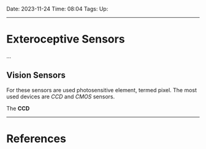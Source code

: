 Date: 2023-11-24
Time: 08:04
Tags:
Up: 

---
# Exteroceptive Sensors

...

## Vision Sensors
For these sensors are used photosensitive element, termed pixel. The most used devices are *CCD* and *CMOS* sensors.

The **CCD** 

---
# References
